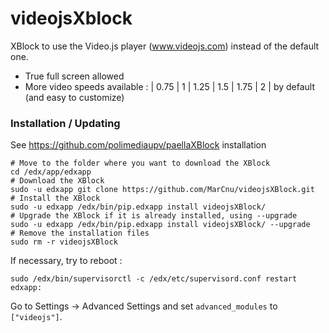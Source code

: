 videojsXblock
=========

XBlock to use the Video.js player (www.videojs.com) instead of the default one.

- True full screen allowed
- More video speeds available : | 0.75 | 1 | 1.25 | 1.5 | 1.75 | 2 | by default (and easy to customize)

### Installation / Updating ###
See https://github.com/polimediaupv/paellaXBlock installation

    # Move to the folder where you want to download the XBlock
    cd /edx/app/edxapp
    # Download the XBlock
    sudo -u edxapp git clone https://github.com/MarCnu/videojsXBlock.git
    # Install the XBlock
    sudo -u edxapp /edx/bin/pip.edxapp install videojsXBlock/
    # Upgrade the XBlock if it is already installed, using --upgrade
    sudo -u edxapp /edx/bin/pip.edxapp install videojsXBlock/ --upgrade
    # Remove the installation files
    sudo rm -r videojsXBlock

If necessary, try to reboot :

    sudo /edx/bin/supervisorctl -c /edx/etc/supervisord.conf restart edxapp:

Go to Settings -> Advanced Settings and set `advanced_modules` to `["videojs"]`.
